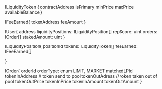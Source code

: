 ILiquidityToken {
  contractAddress
  isPrimary
  minPrice
  maxPrice
  availableBalance
}

IFeeEarned{
  tokenAddress
  feeAmount
}

IUser{
  address
  liquidityPositions: ILiquidityPosition[]
  repScore: uint
  orders: IOrder[]
  stakedAmount: uint
}

ILiquidityPosition{
  positionId
  tokens: ILiquidityToken[]
  feeEarned: IFeeEarned[]

}

IOrder{
  orderId
  orderType: enum LIMIT, MARKET
  matchedLPId
  tokenInAddress // token send to pool
  tokenOutAdress // token taken out of pool
  tokenOutPrice
  tokenInPrice
  tokenInAmount
  tokenOutAmount
}


